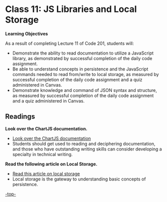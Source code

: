 # Class 11: JS Libraries and Local Storage

**Learning Objectives**

As a result of completing Lecture 11 of Code 201, students will:
- Demonstrate the ability to read documentation to utilize a JavaScript library, as demonstrated by successful completion of the daily code assignment.
- Be able to understand concepts in persistence and the JavaScript commands needed to read from/write to local storage, as measured by successful completion of the daily code assignment and a quiz administered in Canvas.
- Demonstrate knowledge and command of JSON syntax and structure, as measured by successful completion of the daily code assignment and a quiz administered in Canvas.

<a id="readings"></a>

## Readings
**Look over the ChartJS documentation.**

- [Look over the ChartJS documentation](http://www.chartjs.org/docs/)
- Students should get used to reading and deciphering documentation, and those who have outstanding writing skills can consider developing a specialty in technical writing.

**Read the following article on Local Storage.**
- [Read this article on local storage](http://diveintohtml5.info/storage.html)
- Local storage is the gateway to understanding basic concepts of persistence.

[-top-](#top)
